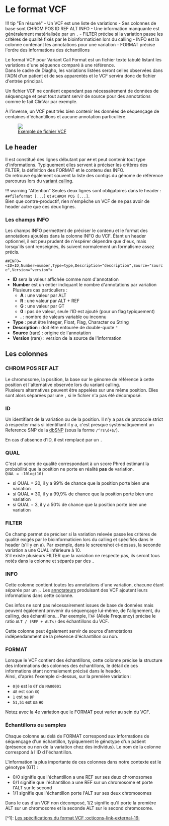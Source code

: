 # Le format VCF

!!! tip "En résumé"
\- Un VCF est une liste de variations
\- Ses colonnes de base sont CHROM POS ID REF ALT INFO
\- Une information manquante est généralement matérialisée par un `.`
\- FILTER précise si la variation passe les critères de qualité fixés par le bioinformaticien lors du calling
\- INFO est la colonne contenant les annotations pour une variation
\- FORMAT précise l'ordre des informations des échantillons

Le format VCF pour Variant Call Format est un fichier texte tabulé listant les variations d'une séquence comparé à une référence.\
Dans le cadre de Diagho, les variations listées seront celles observées dans l'ADN d'un patient et de ses apparentés et le VCF servira donc de fichier d'entrée principal.

Un fichier VCF ne contient cependant pas nécessairement de données de séquençage et peut tout autant servir de source pour des annotations comme le fait ClinVar par exemple.

À l'inverse, un VCF peut très bien contenir les données de séquençage de centaines d'échantillons et aucune annotation particulière.

<a href="/ressources/newcomers/images/vcf.jpg">
    <figure>
        <img src="/ressources/newcomers/images/vcf.jpg">
        <figcaption>Exemple de fichier VCF</figcaption>
    </figure>
</a>

## Le header

Il est constitué des lignes débutant par `##` et peut contenir tout type d'informations. Typiquement elles servent à préciser les critères des FILTER, la définition des FORMAT et le contenu des INFO.\
On retrouve également souvent la liste des contigs du génome de référence parcourus lors du [variant calling](/ressources/newcomers/bioinformatics#variant_calling).

!!! warning "Attention"
Seules deux lignes sont obligatoires dans le header : `##fileformat [...]` et `#CHROM POS [...]`.\
Bien que contre-productif, rien n'empêche un VCF de ne pas avoir de header autre que ces deux lignes.

### Les champs INFO

Les champs INFO permettent de préciser le contenu et le format des annotations ajoutées dans la colonne INFO du VCF. Étant un header optionnel, il est peu prudent de n'espérer dépendre que d'eux, mais lorsqu'ils sont renseignés, ils suivent normalement un formalisme assez précis.

`##INFO=<ID=ID,Number=number,Type=type,Description="description",Source="source",Version="version">`

- **ID** sera la valeur affichée comme nom d'annotation
- **Number** est un entier indiquant le nombre d'annotations par variation\
  Plusieurs cas particuliers :
  - **A** : une valeur par ALT
  - **R** : une valeur par ALT + REF
  - **G** : une valeur par GT
  - **0** : pas de valeur, seule l'ID est ajouté (pour un flag typiquement)
  - **.** : nombre de valeurs variable ou inconnu
- **Type** : peut être Integer, Float, Flag, Character ou String
- **Description** : doit être entourée de double-quote `"`
- **Source** (rare) : origine de l'annotation
- **Version** (rare) : version de la source de l'information

## Les colonnes

### CHROM POS REF ALT

Le chromosome, la position, la base sur le génome de référence à cette position et l'alternative observée lors du variant calling.\
Plusieurs alternatives peuvent être appelées sur une même position. Elles sont alors séparées par une `,` si le fichier n'a pas été décomposé.

### ID

Un identifiant de la variation ou de la position. Il n'y a pas de protocole strict à respecter mais si identifiant il y a, c'est presque systématiquement un Reference SNP de la [dbSNP](https://www.ncbi.nlm.nih.gov/snp/) (sous la forme `/^rs\d+$/`).

En cas d'absence d'ID, il est remplacé par un `.`

### QUAL

C'est un score de qualité correspondant à un score Phred estimant la probabilité que la position ne porte en réalité **pas** de variation.\
`QUAL = -10log(10)`

- si QUAL = 20, il y a 99% de chance que la position porte bien une variation
- si QUAL = 30, il y a 99,9% de chance que la position porte bien une variation
- si QUAL = 3, il y a 50% de chance que la position porte bien une variation

### FILTER

Ce champ permet de préciser si la variation relevée passe les critères de qualité exigés par le bioinformaticien lors du calling et spécifiés dans le header (s'il y en a).
Par exemple, dans le screenshot ci-dessus, la seconde variation a une QUAL inférieure à 10.\
S'il existe plusieurs FILTER que la variation ne respecte pas, ils seront tous notés dans la colonne et séparés par des `,`

### INFO

Cette colonne contient toutes les annotations d'une variation, chacune étant séparée par un `;`. Les [annotateurs](./annotation_tools) produisant des VCF ajoutent leurs informations dans cette colonne.

Ces infos ne sont pas nécessairement issues de base de données mais peuvent également provenir du séquençage lui-même, de l'alignement, du calling, des échantillons… Par exemple, l'`AF` (Allele Frequency) précise le ratio `ALT / (REF + ALTs)` des échantillons du VCF.

Cette colonne peut également servir de source d'annotations indépendamment de la présence d'échantillon ou non.

### FORMAT

Lorsque le VCF contient des échantillons, cette colonne précise la structure des informations des colonnes des échantillons, le détail de ces informations étant normalement précisé dans le header.\
Ainsi, d'après l'exemple ci-dessus, sur la première variation :

- `0|0` est le `GT` de `NA00001`
- `48` est son `GQ`
- `1` est sa `DP`
- `51,51` est sa `HQ`

Notez avec la 4e variation que le FORMAT peut varier au sein du VCF.

### Échantillons ou samples

Chaque colonne au delà de FORMAT correspond aux informations de séquençage d'un échantillon, typiquement le génotype d'un patient (présence ou non de la variation chez des individus). Le nom de la colonne correspond à l'ID d l'échantillon.

L'information la plus importante de ces colonnes dans notre contexte est le génotype (GT) :

- 0/0 signifie que l'échantillon a une REF sur ses deux chromosomes
- 0/1 signifie que l'échantillon a une REF sur un chromosome et porte l'ALT sur le second
- 1/1 signifie que l'échantillon porte l'ALT sur ses deux chromosomes

Dans le cas d'un VCF non décomposé, 1/2 signifie qu'il porte la première ALT sur un chromosome et la seconde ALT sur le second chromosome.

\[^1\]: [Les spécifications du format VCF :octicons-link-external-16:](https://samtools.github.io/hts-specs/VCFv4.4.pdf)
